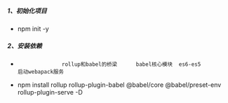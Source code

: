 ##### 1、初始化项目

- npm init -y

##### 2、安装依赖

-                   rollup和babel的桥梁      babel核心模块  es6-es5        启动webapack服务
- npm install rollup rollup-plugin-babel @babel/core @babel/preset-env rollup-plugin-serve -D
